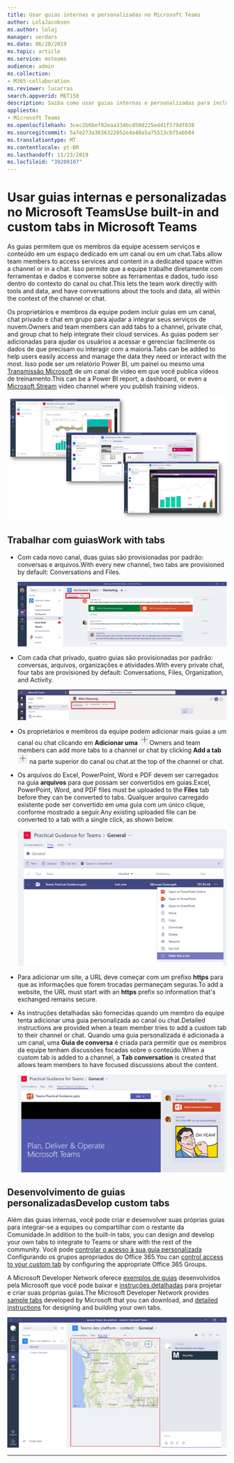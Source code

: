 ```yaml
---
title: Usar guias internas e personalizadas no Microsoft Teams
author: LolaJacobsen
ms.author: lolaj
manager: serdars
ms.date: 06/20/2019
ms.topic: article
ms.service: msteams
audience: admin
ms.collection:
- M365-collaboration
ms.reviewer: lucarras
search.appverid: MET150
description: Saiba como usar guias internas e personalizadas para incluir recursos, como conversas, arquivos, mapas e muito mais.
appliesto:
- Microsoft Teams
ms.openlocfilehash: 3cec2b6bef02eaa334bcd50d225edd1f579df038
ms.sourcegitcommit: 5a7e273a3636322052e4a48a5a75513cbf5abb84
ms.translationtype: MT
ms.contentlocale: pt-BR
ms.lasthandoff: 11/23/2019
ms.locfileid: "39209107"
---
```

<a name="use-built-in-and-custom-tabs-in-microsoft-teams"></a><span data-ttu-id="60bbb-103">Usar guias internas e personalizadas no Microsoft Teams</span><span class="sxs-lookup"><span data-stu-id="60bbb-103">Use built-in and custom tabs in Microsoft Teams</span></span>
==================================================

<span data-ttu-id="60bbb-104">As guias permitem que os membros da equipe acessem serviços e conteúdo em um espaço dedicado em um canal ou em um chat.</span><span class="sxs-lookup"><span data-stu-id="60bbb-104">Tabs allow team members to access services and content in a dedicated space within a channel or in a chat.</span></span> <span data-ttu-id="60bbb-105">Isso permite que a equipe trabalhe diretamente com ferramentas e dados e converse sobre as ferramentas e dados, tudo isso dentro do contexto do canal ou chat.</span><span class="sxs-lookup"><span data-stu-id="60bbb-105">This lets the team work directly with tools and data, and have conversations about the tools and data, all within the context of the channel or chat.</span></span>

<span data-ttu-id="60bbb-106">Os proprietários e membros da equipe podem incluir guias em um canal, chat privado e chat em grupo para ajudar a integrar seus serviços de nuvem.</span><span class="sxs-lookup"><span data-stu-id="60bbb-106">Owners and team members can add tabs to a channel, private chat, and group chat to help integrate their cloud services.</span></span> <span data-ttu-id="60bbb-107">As guias podem ser adicionadas para ajudar os usuários a acessar e gerenciar facilmente os dados de que precisam ou interagir com a maioria.</span><span class="sxs-lookup"><span data-stu-id="60bbb-107">Tabs can be added to help users easily access and manage the data they need or interact with the most.</span></span> <span data-ttu-id="60bbb-108">Isso pode ser um relatório Power BI, um painel ou mesmo uma [Transmissão Microsoft](https://go.microsoft.com/fwlink/?linkid=855785) de um canal de vídeo em que você publica vídeos de treinamento.</span><span class="sxs-lookup"><span data-stu-id="60bbb-108">This can be a Power BI report, a dashboard, or even a [Microsoft Stream](https://go.microsoft.com/fwlink/?linkid=855785) video channel where you publish training videos.</span></span>

![Três capturas de tela de vários conteúdos na guia.](media/Use_built-in_and_custom_tabs_in_Microsoft_Teams_image4.png)

## <a name="work-with-tabs"></a><span data-ttu-id="60bbb-110">Trabalhar com guias</span><span class="sxs-lookup"><span data-stu-id="60bbb-110">Work with tabs</span></span>

- <span data-ttu-id="60bbb-111">Com cada novo canal, duas guias são provisionadas por padrão: conversas e arquivos.</span><span class="sxs-lookup"><span data-stu-id="60bbb-111">With every new channel, two tabs are provisioned by default: Conversations and Files.</span></span>

    ![Captura de tela da seção de Conversas da equipe de Marketing.](media/Use_built-in_and_custom_tabs_in_Microsoft_Teams_image1.png)
- <span data-ttu-id="60bbb-113">Com cada chat privado, quatro guias são provisionadas por padrão: conversas, arquivos, organizações e atividades.</span><span class="sxs-lookup"><span data-stu-id="60bbb-113">With every private chat, four tabs are provisioned by default: Conversations, Files, Organization, and Activity.</span></span>

    ![Captura de tela das guias em um chat.](media/Use_built-in_and_custom_tabs_add_tabs_to_a_chat.png)

- <span data-ttu-id="60bbb-115">Os proprietários e membros da equipe podem adicionar mais guias a um canal ou chat clicando em **Adicionar uma** ![captura de tela do botão Adicionar uma guia, mostrando um sinal de +.](media/Use_built-in_and_custom_tabs_add_a_tab_button.png)</span><span class="sxs-lookup"><span data-stu-id="60bbb-115">Owners and team members can add more tabs to a channel or chat by clicking **Add a tab** ![Screenshot of the Add a tab button, showing a + sign.](media/Use_built-in_and_custom_tabs_add_a_tab_button.png)</span></span> <span data-ttu-id="60bbb-116">na parte superior do canal ou chat.</span><span class="sxs-lookup"><span data-stu-id="60bbb-116">at the top of the channel or chat.</span></span>

- <span data-ttu-id="60bbb-117">Os arquivos do Excel, PowerPoint, Word e PDF devem ser carregados na guia **arquivos** para que possam ser convertidos em guias.</span><span class="sxs-lookup"><span data-stu-id="60bbb-117">Excel, PowerPoint, Word, and PDF files must be uploaded to the **Files** tab before they can be converted to tabs.</span></span> <span data-ttu-id="60bbb-118">Qualquer arquivo carregado existente pode ser convertido em uma guia com um único clique, conforme mostrado a seguir.</span><span class="sxs-lookup"><span data-stu-id="60bbb-118">Any existing uploaded file can be converted to a tab with a single click, as shown below.</span></span>

    ![Captura de tela da guia Arquivos com um arquivo PowerPoint selecionado.](media/Use_built-in_and_custom_tabs_in_Microsoft_Teams_image2.png)

- <span data-ttu-id="60bbb-120">Para adicionar um site, a URL deve começar com um prefixo **https** para que as informações que forem trocadas permaneçam seguras.</span><span class="sxs-lookup"><span data-stu-id="60bbb-120">To add a website, the URL must start with an **https** prefix so information that's exchanged remains secure.</span></span>

- <span data-ttu-id="60bbb-121">As instruções detalhadas são fornecidas quando um membro da equipe tenta adicionar uma guia personalizada ao canal ou chat.</span><span class="sxs-lookup"><span data-stu-id="60bbb-121">Detailed instructions are provided when a team member tries to add a custom tab to their channel or chat.</span></span> <span data-ttu-id="60bbb-122">Quando uma guia personalizada é adicionada a um canal, uma **Guia de conversa** é criada para permitir que os membros da equipe tenham discussões focadas sobre o conteúdo.</span><span class="sxs-lookup"><span data-stu-id="60bbb-122">When a custom tab is added to a channel, a **Tab conversation** is created that allows team members to have focused discussions about the content.</span></span>

    ![Captura de tela de uma guia personalizada com uma guia de conversa à direita](media/Use_built-in_and_custom_tabs_in_Microsoft_Teams_image3.png)

## <a name="develop-custom-tabs"></a><span data-ttu-id="60bbb-124">Desenvolvimento de guias personalizadas</span><span class="sxs-lookup"><span data-stu-id="60bbb-124">Develop custom tabs</span></span>

<span data-ttu-id="60bbb-125">Além das guias internas, você pode criar e desenvolver suas próprias guias para integrar-se a equipes ou compartilhar com o restante da Comunidade.</span><span class="sxs-lookup"><span data-stu-id="60bbb-125">In addition to the built-in tabs, you can design and develop your own tabs to integrate to Teams or share with the rest of the community.</span></span> <span data-ttu-id="60bbb-126">Você pode [controlar o acesso à sua guia personalizada](https://docs.microsoft.com/microsoftteams/platform/get-started/design#streamline-access) Configurando os grupos apropriados do Office 365.</span><span class="sxs-lookup"><span data-stu-id="60bbb-126">You can [control access to your custom tab](https://docs.microsoft.com/microsoftteams/platform/get-started/design#streamline-access) by configuring the appropriate Office 365 Groups.</span></span>

<span data-ttu-id="60bbb-127">A Microsoft Developer Network oferece [exemplos de guias](https://docs.microsoft.com/MicrosoftTeams/platform/samples/code-samples) desenvolvidos pela Microsoft que você pode baixar e [instruções detalhadas](https://docs.microsoft.com/MicrosoftTeams/platform/tabs/design/tabs) para projetar e criar suas próprias guias.</span><span class="sxs-lookup"><span data-stu-id="60bbb-127">The Microsoft Developer Network provides [sample tabs](https://docs.microsoft.com/MicrosoftTeams/platform/samples/code-samples) developed by Microsoft that you can download, and [detailed instructions](https://docs.microsoft.com/MicrosoftTeams/platform/tabs/design/tabs) for designing and building your own tabs.</span></span>

![Captura de tela de um exemplo de guia personalizada no Microsoft Teams.](media/Use_built-in_and_custom_tabs_in_Microsoft_Teams_image5.png)

---
